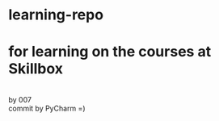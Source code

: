 # learning-repo
<h1>for learning on the courses at Skillbox</h1>
<br>by 007 
<br>commit by PyCharm =)